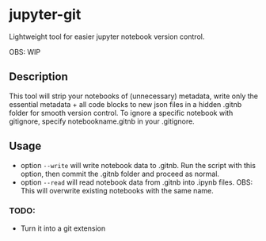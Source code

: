 # jupyter-git
Lightweight tool for easier jupyter notebook version control.

OBS: WIP

## Description
This tool will strip your notebooks of (unnecessary) metadata, write only the essential metadata + all code blocks to new json files in a hidden .gitnb folder for smooth version control.
To ignore a specific notebook with gitignore, specify notebookname.gitnb in your .gitignore.


## Usage
- option `--write` will write notebook data to .gitnb. Run the script with this option, then commit the .gitnb folder and proceed as normal.
- option `--read` will read notebook data from .gitnb into .ipynb files. OBS: This will overwrite existing notebooks with the same name.

### TODO:
- Turn it into a git extension
